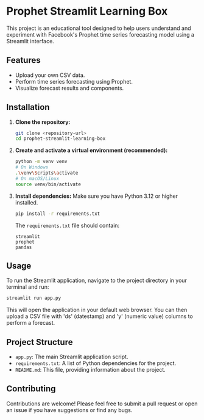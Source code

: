 # Prophet Streamlit Learning Box

This project is an educational tool designed to help users understand and experiment with Facebook's Prophet time series forecasting model using a Streamlit interface.

## Features

- Upload your own CSV data.
- Perform time series forecasting using Prophet.
- Visualize forecast results and components.

## Installation

1.  **Clone the repository:**
    ```bash
    git clone <repository-url>
    cd prophet-streamlit-learning-box
    ```

2.  **Create and activate a virtual environment (recommended):**
    ```bash
    python -m venv venv
    # On Windows
    .\venv\Scripts\activate
    # On macOS/Linux
    source venv/bin/activate
    ```

3.  **Install dependencies:**
    Make sure you have Python 3.12 or higher installed.
    ```bash
    pip install -r requirements.txt
    ```
    The `requirements.txt` file should contain:
    ```
    streamlit
    prophet
    pandas
    ```

## Usage

To run the Streamlit application, navigate to the project directory in your terminal and run:

```bash
streamlit run app.py
```

This will open the application in your default web browser. You can then upload a CSV file with 'ds' (datestamp) and 'y' (numeric value) columns to perform a forecast.

## Project Structure

-   `app.py`: The main Streamlit application script.
-   `requirements.txt`: A list of Python dependencies for the project.
-   `README.md`: This file, providing information about the project.

## Contributing

Contributions are welcome! Please feel free to submit a pull request or open an issue if you have suggestions or find any bugs.